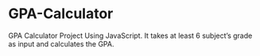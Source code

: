 # GPA-Calculator
GPA Calculator Project Using JavaScript. It takes at least 6 subject’s  grade as input and calculates the GPA.
